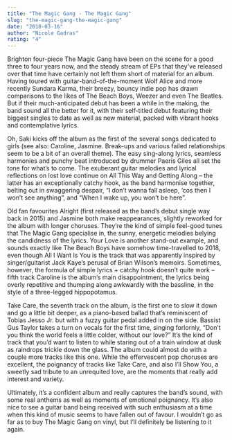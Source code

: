 ```yaml
---
title: "The Magic Gang - The Magic Gang"
slug: "the-magic-gang-the-magic-gang"
date: "2018-03-16"
author: "Nicole Gadras"
rating: "4"
---
```


Brighton four-piece The Magic Gang have been on the scene for a good three to four years now, and the steady stream of EPs that they’ve released over that time have certainly not left them short of material for an album. Having toured with guitar-band-of-the-moment Wolf Alice and more recently Sundara Karma, their breezy, bouncy indie pop has drawn comparisons to the likes of The Beach Boys, Weezer and even The Beatles. But if their much-anticipated debut has been a while in the making, the band sound all the better for it, with their self-titled debut featuring their biggest singles to date as well as new material, packed with vibrant hooks and contemplative lyrics.

Oh, Saki kicks off the album as the first of the several songs dedicated to girls (see also: Caroline, Jasmine. Break-ups and various failed relationships seem to be a bit of an overall theme). The easy sing-along lyrics, seamless harmonies and punchy beat introduced by drummer Paeris Giles all set the tone for what’s to come. The exuberant guitar melodies and lyrical reflections on lost love continue on All This Way and Getting Along – the latter has an exceptionally catchy hook, as the band harmonise together, belting out in swaggering despair, “I don’t wanna fall asleep, ‘cos then I won’t see anything”, and “When I wake up, you won’t be here”.

Old fan favourites Alright (first released as the band’s debut single way back in 2015) and Jasmine both make reappearances, slightly reworked for the album with longer choruses. They’re the kind of simple feel-good tunes that The Magic Gang specialise in, the sunny, energetic melodies belying the candidness of the lyrics. Your Love is another stand-out example, and sounds exactly like The Beach Boys have somehow time-travelled to 2018, even though All I Want Is You is the track that was apparently inspired by singer/guitarist Jack Kaye’s perusal of Brian Wilson’s memoirs. Sometimes, however, the formula of simple lyrics + catchy hook doesn’t quite work – fifth track Caroline is the album’s main disappointment, the lyrics being overly repetitive and thumping along awkwardly with the bassline, in the style of a three-legged hippopotamus.

Take Care, the seventh track on the album, is the first one to slow it down and go a little bit deeper, as a piano-based ballad that’s reminiscent of Tobias Jesso Jr. but with a fuzzy guitar pedal added in on the side. Bassist Gus Taylor takes a turn on vocals for the first time, singing forlornly, “Don’t you think the world feels a little colder, without our love?” It’s the kind of track that you’d want to listen to while staring out of a train window at dusk as raindrops trickle down the glass. The album could almost do with a couple more tracks like this one. While the effervescent pop choruses are excellent, the poignancy of tracks like Take Care, and also I’ll Show You, a sweetly sad tribute to an unrequited love, are the moments that really add interest and variety.

Ultimately, it’s a confident album and really captures the band’s sound, with some real anthems as well as moments of emotional poignancy. It’s also nice to see a guitar band being received with such enthusiasm at a time when this kind of music seems to have fallen out of favour. I wouldn’t go as far as to buy The Magic Gang on vinyl, but I’ll definitely be listening to it again.

